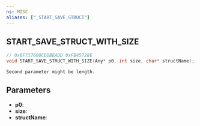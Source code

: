 ```yaml
---
ns: MISC
aliases: ["_START_SAVE_STRUCT"]
---
```

## START_SAVE_STRUCT_WITH_SIZE

```c
// 0xBF737600CDDBEADD 0xFB45728E
void START_SAVE_STRUCT_WITH_SIZE(Any* p0, int size, char* structName);
```

```
Second parameter might be length.  
```

## Parameters
* **p0**:
* **size**:
* **structName**:

